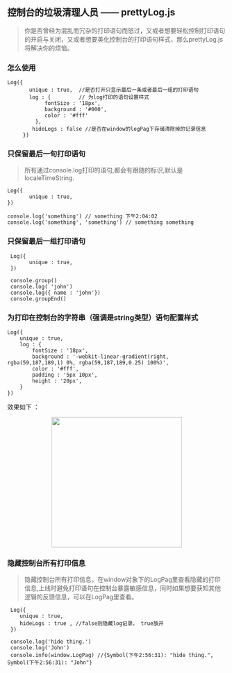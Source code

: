 ## 控制台的垃圾清理人员 —— prettyLog.js
> 你是否曾经为混乱而冗杂的打印语句而怒过，又或者想要轻松控制打印语句的开启与关闭，又或者想要美化控制台的打印语句样式，那么prettyLog.js将解决你的烦恼。

### 怎么使用

    Log({
           unique : true,  //是否打开只显示最后一条或者最后一组的打印语句
           log : {         // 为log打印的语句设置样式
                fontSize : '18px', 
                background : '#000',
                color : '#fff'
             },
            hideLogs : false //是否在window的logPag下存储清除掉的记录信息
         })

### 只保留最后一句打印语句
>所有通过console.log打印的语句,都会有跟随的标识,默认是localeTimeString.

    Log({
           unique : true, 
    })

    console.log('something') // something 下午2:04:02
    console.log('something', 'something') // something something


### 只保留最后一组打印语句

     Log({
           unique : true, 
     })

     console.group()
     console.log( 'john')
     console.log({ name : 'john'})
     console.groupEnd()

### 为打印在控制台的字符串（强调是string类型）语句配置样式

    Log({
        unique : true,
        log : {
            fontSize : '18px',
            background : '-webkit-linear-gradient(right, rgba(59,187,189,1) 0%, rgba(59,187,189,0.25) 100%)',
            color : '#fff',
            padding : '5px 10px',
            height : '20px',    
        }
    })


效果如下 ：

<img  style = "display  : block; width : 300px; margin : 0 auto;" src = 'https://file.40017.cn/guide/extra/demo3.png'>


### 隐藏控制台所有打印信息
>隐藏控制台所有打印信息，在window对象下的LogPag里查看隐藏的打印信息,上线时避免打印语句在控制台暴露敏感信息，同时如果想要获知其他逻辑的反馈信息，可以在LogPag里查看。

     Log({
        unique : true,
        hideLogs : true , //false则隐藏log记录， true放开
     })

     console.log('hide thing.')
     console.log('John')
     console.info(window.LogPag) //{Symbol(下午2:56:31): "hide thing.", Symbol(下午2:56:31): "John"}


    
            









